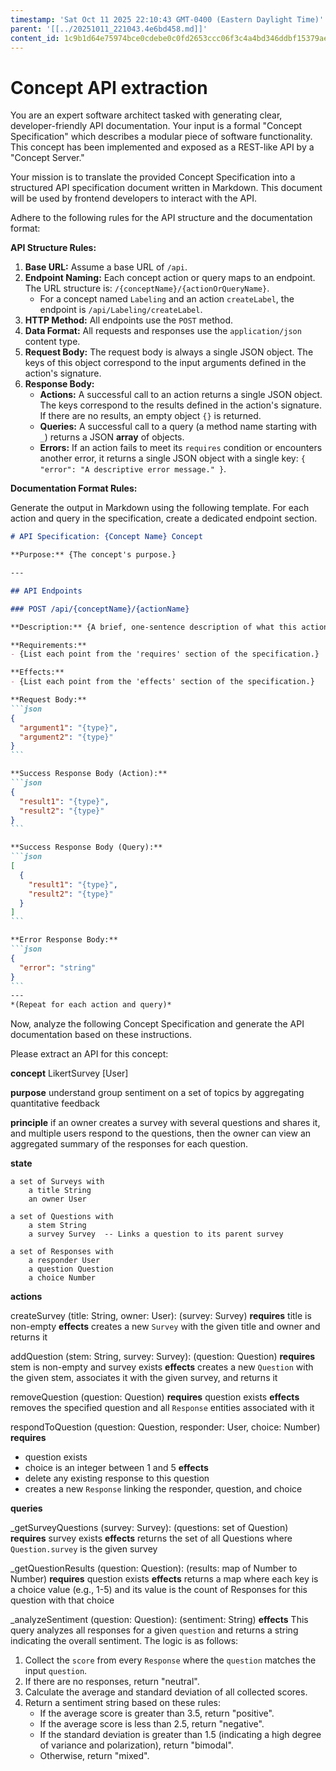 ```yaml
---
timestamp: 'Sat Oct 11 2025 22:10:43 GMT-0400 (Eastern Daylight Time)'
parent: '[[../20251011_221043.4e6bd458.md]]'
content_id: 1c9b1d64e75974bce0cdebe0c0fd2653ccc06f3c4a4bd346ddbf15379ae31840
---
```


# Concept API extraction

You are an expert software architect tasked with generating clear, developer-friendly API documentation. Your input is a formal "Concept Specification" which describes a modular piece of software functionality. This concept has been implemented and exposed as a REST-like API by a "Concept Server."

Your mission is to translate the provided Concept Specification into a structured API specification document written in Markdown. This document will be used by frontend developers to interact with the API.

Adhere to the following rules for the API structure and the documentation format:

**API Structure Rules:**

1. **Base URL:** Assume a base URL of `/api`.
2. **Endpoint Naming:** Each concept action or query maps to an endpoint. The URL structure is: `/{conceptName}/{actionOrQueryName}`.
   * For a concept named `Labeling` and an action `createLabel`, the endpoint is `/api/Labeling/createLabel`.
3. **HTTP Method:** All endpoints use the `POST` method.
4. **Data Format:** All requests and responses use the `application/json` content type.
5. **Request Body:** The request body is always a single JSON object. The keys of this object correspond to the input arguments defined in the action's signature.
6. **Response Body:**
   * **Actions:** A successful call to an action returns a single JSON object. The keys correspond to the results defined in the action's signature. If there are no results, an empty object `{}` is returned.
   * **Queries:** A successful call to a query (a method name starting with `_`) returns a JSON **array** of objects.
   * **Errors:** If an action fails to meet its `requires` condition or encounters another error, it returns a single JSON object with a single key: `{ "error": "A descriptive error message." }`.

**Documentation Format Rules:**

Generate the output in Markdown using the following template. For each action and query in the specification, create a dedicated endpoint section.

````markdown
# API Specification: {Concept Name} Concept

**Purpose:** {The concept's purpose.}

---

## API Endpoints

### POST /api/{conceptName}/{actionName}

**Description:** {A brief, one-sentence description of what this action does.}

**Requirements:**
- {List each point from the 'requires' section of the specification.}

**Effects:**
- {List each point from the 'effects' section of the specification.}

**Request Body:**
```json
{
  "argument1": "{type}",
  "argument2": "{type}"
}
```

**Success Response Body (Action):**
```json
{
  "result1": "{type}",
  "result2": "{type}"
}
```

**Success Response Body (Query):**
```json
[
  {
    "result1": "{type}",
    "result2": "{type}"
  }
]
```

**Error Response Body:**
```json
{
  "error": "string"
}
```
---
*(Repeat for each action and query)*
````

Now, analyze the following Concept Specification and generate the API documentation based on these instructions.

Please extract an API for this concept:

**concept** LikertSurvey \[User]

**purpose** understand group sentiment on a set of topics by aggregating quantitative feedback

**principle** if an owner creates a survey with several questions and shares it, and multiple users respond to the questions, then the owner can view an aggregated summary of the responses for each question.

**state**

```
a set of Surveys with
    a title String
    an owner User

a set of Questions with
    a stem String
    a survey Survey  -- Links a question to its parent survey

a set of Responses with
    a responder User
    a question Question
    a choice Number
```

**actions**

createSurvey (title: String, owner: User): (survey: Survey)
**requires** title is non-empty
**effects** creates a new `Survey` with the given title and owner and returns it

addQuestion (stem: String, survey: Survey): (question: Question)
**requires** stem is non-empty and survey exists
**effects** creates a new `Question` with the given stem, associates it with the given survey, and returns it

removeQuestion (question: Question)
**requires** question exists
**effects** removes the specified question and all `Response` entities associated with it

respondToQuestion (question: Question, responder: User, choice: Number)
**requires**

* question exists
* choice is an integer between 1 and 5
  **effects**
* delete any existing response to this question
* creates a new `Response` linking the responder, question, and choice

**queries**

\_getSurveyQuestions (survey: Survey): (questions: set of Question)
**requires** survey exists
**effects** returns the set of all Questions where `Question.survey` is the given survey

\_getQuestionResults (question: Question): (results: map of Number to Number)
**requires** question exists
**effects** returns a map where each key is a choice value (e.g., 1-5) and its value is the count of Responses for this question with that choice

\_analyzeSentiment (question: Question): (sentiment: String)
**effects**
This query analyzes all responses for a given `question` and returns a string indicating the overall sentiment. The logic is as follows:

1. Collect the `score` from every `Response` where the `question` matches the input `question`.
2. If there are no responses, return "neutral".
3. Calculate the average and standard deviation of all collected scores.
4. Return a sentiment string based on these rules:
   * If the average score is greater than 3.5, return "positive".
   * If the average score is less than 2.5, return "negative".
   * If the standard deviation is greater than 1.5 (indicating a high degree of variance and polarization), return "bimodal".
   * Otherwise, return "mixed".
